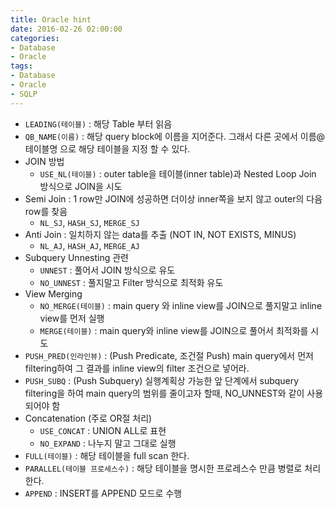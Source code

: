 ```yaml
---
title: Oracle hint
date: 2016-02-26 02:00:00
categories:
- Database
- Oracle
tags:
- Database
- Oracle
- SQLP
---
```


* `LEADING(테이블)` : 해당 Table 부터 읽음
* `QB_NAME(이름)` : 해당 query block에 이름을 지어준다. 그래서 다른 곳에서 이름@테이블명 으로 해당 테이블을 지정 할 수 있다.
* JOIN 방법
  - `USE_NL(테이블)` : outer table을 테이블(inner table)과 Nested Loop Join 방식으로 JOIN을 시도
* Semi Join : 1 row만 JOIN에 성공하면 더이상 inner쪽을 보지 않고 outer의 다음 row를 찾음
  - `NL_SJ`, `HASH_SJ`, `MERGE_SJ`
* Anti Join : 일치하지 않는 data를 추출 (NOT IN, NOT EXISTS, MINUS)
  - `NL_AJ`, `HASH_AJ`, `MERGE_AJ`
* Subquery Unnesting 관련
  - `UNNEST` : 풀어서 JOIN 방식으로 유도
  - `NO_UNNEST` : 풀지말고 Filter 방식으로 최적화 유도
* View Merging
  - `NO_MERGE(테이블)` : main query 와 inline view를 JOIN으로 풀지말고 inline view를 먼저 실행
  - `MERGE(테이블)` : main query와 inline view를 JOIN으로 풀어서 최적화를 시도
* `PUSH_PRED(인라인뷰)` : (Push Predicate, 조건절 Push) main query에서 먼저 filtering하여 그 결과를 inline view의 filter 조건으로 넣어라.
* `PUSH_SUBQ` : (Push Subquery) 실행계획상 가능한 앞 단계에서 subquery filtering을 하여 main query의 범위를 줄이고자 할때, NO_UNNEST와 같이 사용되어야 함
* Concatenation (주로 OR절 처리)
  - `USE_CONCAT` : UNION ALL로 표현
  - `NO_EXPAND` : 나누지 말고 그대로 실행
* `FULL(테이블)` : 해당 테이블을 full scan 한다.
* `PARALLEL(테이블 프로세스수)` : 해당 테이블을 명시한 프로레스수 만큼 병렬로 처리한다.
* `APPEND` : INSERT를 APPEND 모드로 수행
